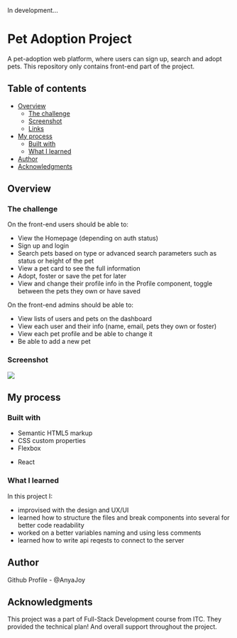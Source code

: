 In development...

<!-- Deployed link: https://tweet-out.web.app -->

# Pet Adoption Project

A pet-adoption web platform, where users can sign up, search and adopt pets. This repository only contains front-end part of the project.

## Table of contents

- [Overview](#overview)
  - [The challenge](#the-challenge)
  - [Screenshot](#screenshot)
  - [Links](#links)
- [My process](#my-process)
  - [Built with](#built-with)
  - [What I learned](#what-i-learned)
- [Author](#author)
- [Acknowledgments](#acknowledgments)

## Overview

### The challenge

On the front-end users should be able to:

- View the Homepage (depending on auth status)
- Sign up and login
- Search pets based on type or advanced search parameters such as status or height of the pet
- View a pet card to see the full information
- Adopt, foster or save the pet for later
- View and change their profile info in the Profile component, toggle between the pets they own or have saved

On the front-end admins should be able to:

- View lists of users and pets on the dashboard
- View each user and their info (name, email, pets they own or foster)
- View each pet profile and be able to change it
- Be able to add a new pet

### Screenshot

![](./Screenshot_app.png)

<!-- ### Links

- Live Site URL: [tweet-out.web.app](https://tweet-out.web.app) -->

## My process

### Built with

- Semantic HTML5 markup
- CSS custom properties
- Flexbox
<!-- - Mobile-first workflow -->
- React

### What I learned
In this project I:
- improvised with the design and UX/UI
- learned how to structure the files and break components into several for better code readability
- worked on a better variables naming and using less comments
- learned how to write api reqests to connect to the server

## Author

Github Profile - @AnyaJoy

## Acknowledgments

This project was a part of Full-Stack Development course from ITC. They provided the technical plan! And overall support throughout the project.

